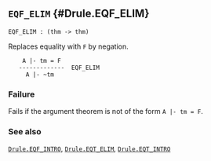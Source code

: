 ## `EQF_ELIM` {#Drule.EQF_ELIM}


```
EQF_ELIM : (thm -> thm)
```



Replaces equality with `F` by negation.


    
        A |- tm = F
       -------------  EQF_ELIM
         A |- ~tm
    



### Failure

Fails if the argument theorem is not of the form `A |- tm = F`.

### See also

[`Drule.EQF_INTRO`](#Drule.EQF_INTRO), [`Drule.EQT_ELIM`](#Drule.EQT_ELIM), [`Drule.EQT_INTRO`](#Drule.EQT_INTRO)


